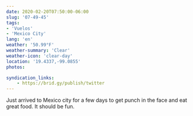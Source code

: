 ```yaml
---
date: 2020-02-20T07:50:00-06:00
slug: '07-49-45'
tags:
- 'Vuelos'
- 'Mexico City'
lang: 'en'
weather: '50.99°F'
weather-summary: 'Clear'
weather-icon: 'clear-day'
location: '19.4337,-99.0855'
photos:

syndication_links:
    - https://brid.gy/publish/twitter
---
```

Just arrived to Mexico city for a few days to get punch in the face and eat great food. It should be fun.
 
